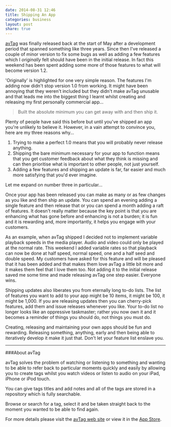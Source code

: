 ```yaml
---
date: 2014-08-31 12:46
title: Shipping An App
categories: business
layout: post
share: true
---
```


[avTag](#avtag) was finally released back at the start of May after a development period that spanned something like three years. Since then I've released a couple of minor version to fix some bugs as well as adding a few features which I _originally_ felt should have been in the initial release. In fact this weekend has been spent adding some more of those features to what will become version 1.2.

'Originally' is highlighted for one very simple reason. The features I'm adding now didn't stop version 1.0 from working. It might have been annoying that they weren't included but they didn't make avTag unusable and that leads me into the biggest thing I learnt whilst creating and releasing my first personally commercial app...

> Built the absolute minimum you can get away with and then ship it.

Plenty of people have said this before but until you've shipped an app you're unlikely to believe it. However, in a vain attempt to convince you, here are my three reasons why...

1. Trying to make a perfect 1.0 means that you will probably never release anything. 
2. Shipping the bare minimum necessary for your app to function means that you get customer feedback about what they think is missing and can then prioritise what is important to other people, not just yourself.
3. Adding a few features and shipping an update is far, far easier and much more satisfying that you'd ever imagine.

Let me expand on number three in particular...

Once your app has been released you can make as many or as few changes as you like and then ship an update. You can spend an evening adding a single feature and then release that or you can spend a month adding a raft of features. It doesn't really matter because the key point is that you are enhancing what has gone before and enhancing is not a burden; it is fun and it is rewarding and, more importantly, it helps you engage with your customers.

As an example, when avTag shipped I decided not to implement variable playback speeds in the media player. Audio and video could only be played at the normal rate. This weekend I added variable rates so that playback can now be done at half speed, normal speed, one and a half seed and double speed. My customers have asked for this feature and will be pleased that it has been added and that makes them love avTag a little bit more and it makes them feel that I love them too. Not adding it to the initial release saved me some time and made releasing avTag one step easier. Everyone wins.

Shipping updates also liberates you from eternally long to-do lists. The list of features you want to add to your app might be 10 items, it might be 100, it might be 1,000. If you are releasing updates then you can cherry-pick features, add them and issue releases whenever you like. Your to-do list no longer looks like an oppressive taskmaster; rather you now own it and it becomes a reminder of things you should do, not things you must do.

Creating, releasing and maintaining your own apps should be fun and rewarding. Releasing something, anything, early and then being able to iteratively develop it make it just that. Don't let your feature list enslave you.
 
 ---

###About avTag

<a id="avtag"></a>avTag solves the problem of watching or listening to something and wanting to be able to refer back to particular moments quickly and easily by allowing you to create tags whilst you watch videos or listen to audio on your iPad, iPhone or iPod touch.

You can give tags titles and add notes and all of the tags are stored in a repository which is fully searchable.

Browse or search for a tag, select it and be taken straight back to the moment you wanted to be able to find again.

For more details please visit the [avTag web site](http://avtag.it) or view it in the 
[App Store](https://itunes.apple.com/gb/app/avtag-tag-your-media-files/id490402860?mt=8&uo=4&at=10lGfq).

